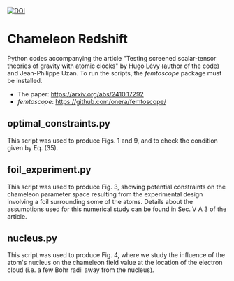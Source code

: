[![DOI](https://zenodo.org/badge/DOI/10.5281/zenodo.14846920.svg)](https://doi.org/10.5281/zenodo.14846920)

# Chameleon Redshift
Python codes accompanying the article "Testing screened scalar-tensor theories of gravity with atomic clocks" by Hugo Lévy (author of the code) and Jean-Philippe Uzan. To run the scripts, the *femtoscope* package must be installed.
- The paper: https://arxiv.org/abs/2410.17292
- *femtoscope*: https://github.com/onera/femtoscope/

## optimal_constraints.py
This script was used to produce Figs. 1 and 9, and to check the condition given by Eq. (35).

## foil_experiment.py
This script was used to produce Fig. 3, showing potential constraints on the chameleon parameter space resulting from the experimental design involving a foil surrounding some of the atoms. Details about the assumptions used for this numerical study can be found in Sec. V A 3 of the article.

## nucleus.py
This script was used to produce Fig. 4, where we study the influence of the atom's nucleus on the chameleon field value at the location of the electron cloud (i.e. a few Bohr radii away from the nucleus).

